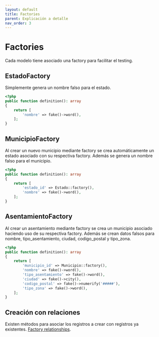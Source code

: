 ```yaml
---
layout: default
title: Factories
parent: Explicación a detalle
nav_order: 3
---
```


# Factories

Cada modelo tiene asociado una factory para facilitar el testing.

## EstadoFactory
Simplemente genera un nombre falso para el estado.

```php
<?php
public function definition(): array
{
    return [
        'nombre' => fake()->word(),
    ];
}
```

## MunicipioFactory
Al crear un nuevo municipio mediante factory se crea automáticamente un estado
asociado con su respectiva factory. Además se genera un nombre falso para el municipio.

```php
<?php
public function definition(): array
{
    return [
        'estado_id' => Estado::factory(),
        'nombre' => fake()->word(),
    ];
}
```

## AsentamientoFactory
Al crear un asentamiento mediante factory se crea un municipio asociado haciendo uso
de su respectiva factory. Además se crean datos falsos para nombre, tipo_asentamiento,
ciudad, codigo_postal y tipo_zona.

```php
<?php
public function definition(): array
{
    return [
        'municipio_id' => Municipio::factory(),
        'nombre' => fake()->word(),
        'tipo_asentamiento' => fake()->word(),
        'ciudad' => fake()->city(),
        'codigo_postal' => fake()->numerify('#####'),
        'tipo_zona' => fake()->word(),
    ];
}
```

## Creación con relaciones
Existen métodos para asociar los registros a crear con registros ya existentes.
<a href="https://laravel.com/docs/12.x/eloquent-factories#factory-relationships">Factory relationships</a>.
